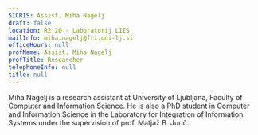 ```yaml
---
SICRIS: Assist. Miha Nagelj
draft: false
location: R2.20 - Laboratorij LIIS
mailInfo: miha.nagelj@fri.uni-lj.si
officeHours: null
profName: Assist. Miha Nagelj
profTitle: Researcher
telephoneInfo: null
title: null
---
```



Miha Nagelj is a research assistant at University of Ljubljana, Faculty of Computer and Information Science. He is also a PhD student in Computer and Information Science in the Laboratory for Integration of Information Systems under the supervision of prof. Matjaž B. Jurič.